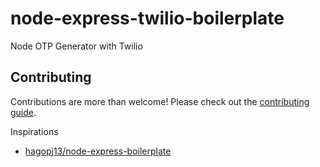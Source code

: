 # node-express-twilio-boilerplate
Node OTP Generator with Twilio

## Contributing

Contributions are more than welcome! Please check out the [contributing guide](CONTRIBUTING.md).

Inspirations
- [hagopj13/node-express-boilerplate](https://github.com/hagopj13/node-express-boilerplate)


